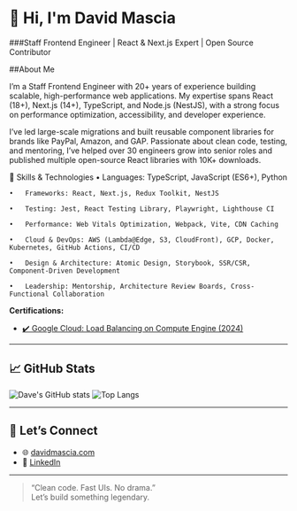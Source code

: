 # 👋 Hi, I'm David Mascia

###Staff Frontend Engineer | React & Next.js Expert | Open Source Contributor

##About Me

I’m a Staff Frontend Engineer with 20+ years of experience building scalable, high-performance web applications. My expertise spans React (18+), Next.js (14+), TypeScript, and Node.js (NestJS), with a strong focus on performance optimization, accessibility, and developer experience.

I’ve led large-scale migrations and built reusable component libraries for brands like PayPal, Amazon, and GAP. Passionate about clean code, testing, and mentoring, I’ve helped over 30 engineers grow into senior roles and published multiple open-source React libraries with 10K+ downloads.


🚀 Skills & Technologies
	•	Languages: TypeScript, JavaScript (ES6+), Python
 
	•	Frameworks: React, Next.js, Redux Toolkit, NestJS
 
	•	Testing: Jest, React Testing Library, Playwright, Lighthouse CI
 
	•	Performance: Web Vitals Optimization, Webpack, Vite, CDN Caching
 
	•	Cloud & DevOps: AWS (Lambda@Edge, S3, CloudFront), GCP, Docker, Kubernetes, GitHub Actions, CI/CD
 
	•	Design & Architecture: Atomic Design, Storybook, SSR/CSR, Component-Driven Development
 
	•	Leadership: Mentorship, Architecture Review Boards, Cross-Functional Collaboration

**Certifications:**
- [✔️ Google Cloud: Load Balancing on Compute Engine (2024)](#)

---

## 📈 GitHub Stats

![Dave's GitHub stats](https://github-readme-stats.vercel.app/api?username=dmascia&show_icons=true&theme=tokyonight&count_private=true)
![Top Langs](https://github-readme-stats.vercel.app/api/top-langs/?username=dmascia&layout=compact&theme=tokyonight)

---

## 🤝 Let’s Connect

- 🌐 [davidmascia.com](https://davidmascia.com)
- 💼 [LinkedIn](https://linkedin.com/in/davidmascia)

---

> “Clean code. Fast UIs. No drama.”  
Let’s build something legendary.
